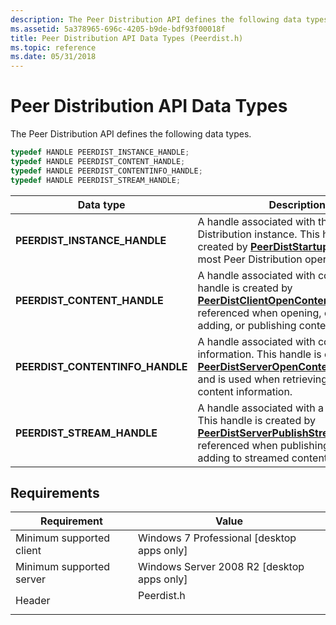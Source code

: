 ```yaml
---
description: The Peer Distribution API defines the following data types.
ms.assetid: 5a378965-696c-4205-b9de-bdf93f00018f
title: Peer Distribution API Data Types (Peerdist.h)
ms.topic: reference
ms.date: 05/31/2018
---
```


# Peer Distribution API Data Types

The Peer Distribution API defines the following data types.


```C++
typedef HANDLE PEERDIST_INSTANCE_HANDLE;
typedef HANDLE PEERDIST_CONTENT_HANDLE;
typedef HANDLE PEERDIST_CONTENTINFO_HANDLE;
typedef HANDLE PEERDIST_STREAM_HANDLE;
```





| Data type                                                                                                                     | Description                                                                                                                                                                                                                       |
|-------------------------------------------------------------------------------------------------------------------------------|-----------------------------------------------------------------------------------------------------------------------------------------------------------------------------------------------------------------------------------|
| <span id="PEERDIST_INSTANCE_HANDLE"></span><span id="peerdist_instance_handle"></span>**PEERDIST\_INSTANCE\_HANDLE**          | A handle associated with the Peer Distribution instance. This handle is created by [**PeerDistStartup**](/windows/desktop/api/PeerDist/nf-peerdist-peerdiststartup), and used in most Peer Distribution operations.<br/>                                          |
| <span id="PEERDIST_CONTENT_HANDLE"></span><span id="peerdist_content_handle"></span>**PEERDIST\_CONTENT\_HANDLE**             | A handle associated with content. This handle is created by [**PeerDistClientOpenContent**](/windows/desktop/api/PeerDist/nf-peerdist-peerdistclientopencontent) and is referenced when opening, closing, adding, or publishing content.<br/>                     |
| <span id="PEERDIST_CONTENTINFO_HANDLE"></span><span id="peerdist_contentinfo_handle"></span>**PEERDIST\_CONTENTINFO\_HANDLE** | A handle associated with content information. This handle is created by [**PeerDistServerOpenContentInformation**](/windows/desktop/api/PeerDist/nf-peerdist-peerdistserveropencontentinformation), and is used when retrieving encoded content information.<br/> |
| <span id="PEERDIST_STREAM_HANDLE"></span><span id="peerdist_stream_handle"></span>**PEERDIST\_STREAM\_HANDLE**                | A handle associated with a data stream. This handle is created by [**PeerDistServerPublishStream**](/windows/desktop/api/PeerDist/nf-peerdist-peerdistserverpublishstream) and is referenced when publishing, closing, or adding to streamed content.<br/>        |



## Requirements



| Requirement | Value |
|-------------------------------------|---------------------------------------------------------------------------------------|
| Minimum supported client<br/> | Windows 7 Professional \[desktop apps only\]<br/>                               |
| Minimum supported server<br/> | Windows Server 2008 R2 \[desktop apps only\]<br/>                               |
| Header<br/>                   | <dl> <dt>Peerdist.h</dt> </dl> |



 

 




